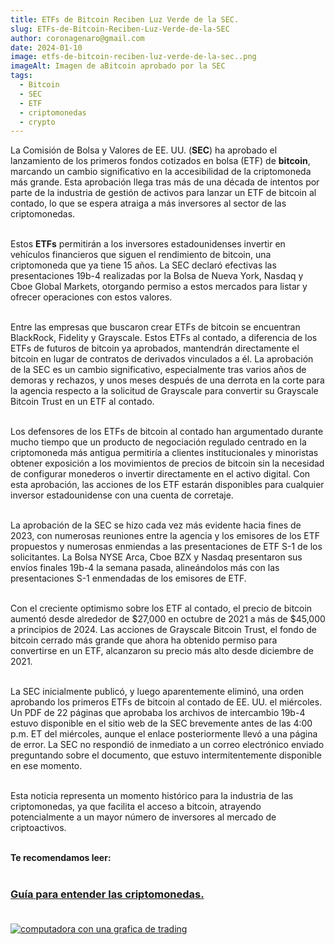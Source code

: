 ```yaml
---
title: ETFs de Bitcoin Reciben Luz Verde de la SEC.
slug: ETFs-de-Bitcoin-Reciben-Luz-Verde-de-la-SEC
author: coronagenaro@gmail.com
date: 2024-01-10
image: etfs-de-bitcoin-reciben-luz-verde-de-la-sec..png
imageAlt: Imagen de aBitcoin aprobado por la SEC
tags:
  - Bitcoin
  - SEC
  - ETF
  - criptomonedas
  - crypto
---
```

La Comisión de Bolsa y Valores de EE. UU. (**SEC**) ha aprobado el lanzamiento de los primeros fondos cotizados en bolsa (ETF) de **bitcoin**, marcando un cambio significativo en la accesibilidad de la criptomoneda más grande. Esta aprobación llega tras más de una década de intentos por parte de la industria de gestión de activos para lanzar un ETF de bitcoin al contado, lo que se espera atraiga a más inversores al sector de las criptomonedas. <br/><br/>

Estos **ETFs** permitirán a los inversores estadounidenses invertir en vehículos financieros que siguen el rendimiento de bitcoin, una criptomoneda que ya tiene 15 años. La SEC declaró efectivas las presentaciones 19b-4 realizadas por la Bolsa de Nueva York, Nasdaq y Cboe Global Markets, otorgando permiso a estos mercados para listar y ofrecer operaciones con estos valores. <br/><br/>

Entre las empresas que buscaron crear ETFs de bitcoin se encuentran BlackRock, Fidelity y Grayscale. Estos ETFs al contado, a diferencia de los ETFs de futuros de bitcoin ya aprobados, mantendrán directamente el bitcoin en lugar de contratos de derivados vinculados a él. La aprobación de la SEC es un cambio significativo, especialmente tras varios años de demoras y rechazos, y unos meses después de una derrota en la corte para la agencia respecto a la solicitud de Grayscale para convertir su Grayscale Bitcoin Trust en un ETF al contado. <br/><br/>

Los defensores de los ETFs de bitcoin al contado han argumentado durante mucho tiempo que un producto de negociación regulado centrado en la criptomoneda más antigua permitiría a clientes institucionales y minoristas obtener exposición a los movimientos de precios de bitcoin sin la necesidad de configurar monederos o invertir directamente en el activo digital. Con esta aprobación, las acciones de los ETF estarán disponibles para cualquier inversor estadounidense con una cuenta de corretaje. <br/><br/>

La aprobación de la SEC se hizo cada vez más evidente hacia fines de 2023, con numerosas reuniones entre la agencia y los emisores de los ETF propuestos y numerosas enmiendas a las presentaciones de ETF S-1 de los solicitantes. La Bolsa NYSE Arca, Cboe BZX y Nasdaq presentaron sus envíos finales 19b-4 la semana pasada, alineándolos más con las presentaciones S-1 enmendadas de los emisores de ETF. <br/><br/>

Con el creciente optimismo sobre los ETF al contado, el precio de bitcoin aumentó desde alrededor de $27,000 en octubre de 2021 a más de $45,000 a principios de 2024. Las acciones de Grayscale Bitcoin Trust, el fondo de bitcoin cerrado más grande que ahora ha obtenido permiso para convertirse en un ETF, alcanzaron su precio más alto desde diciembre de 2021. <br/><br/>

La SEC inicialmente publicó, y luego aparentemente eliminó, una orden aprobando los primeros ETFs de bitcoin al contado de EE. UU. el miércoles. Un PDF de 22 páginas que aprobaba los archivos de intercambio 19b-4 estuvo disponible en el sitio web de la SEC brevemente antes de las 4:00 p.m. ET del miércoles, aunque el enlace posteriormente llevó a una página de error. La SEC no respondió de inmediato a un correo electrónico enviado preguntando sobre el documento, que estuvo intermitentemente disponible en ese momento. <br/><br/>

Esta noticia representa un momento histórico para la industria de las criptomonedas, ya que facilita el acceso a bitcoin, atrayendo potencialmente a un mayor número de inversores al mercado de criptoactivos. <br/><br/>

**T﻿e recomendamos leer:** <br/><br/>

### **[Guía para entender las criptomonedas.](https://oasisfinanciero.com/blog/2023-11-21/guia-para-entender-las-criptomonedas/)** <br/><br/>

[![computadora con una grafica de trading](guía-para-entender-las-criptomonedas..png "Guía para entender las criptomonedas")](https://oasisfinanciero.com/blog/2023-11-21/guia-para-entender-las-criptomonedas/)

<!--EndFragment-->